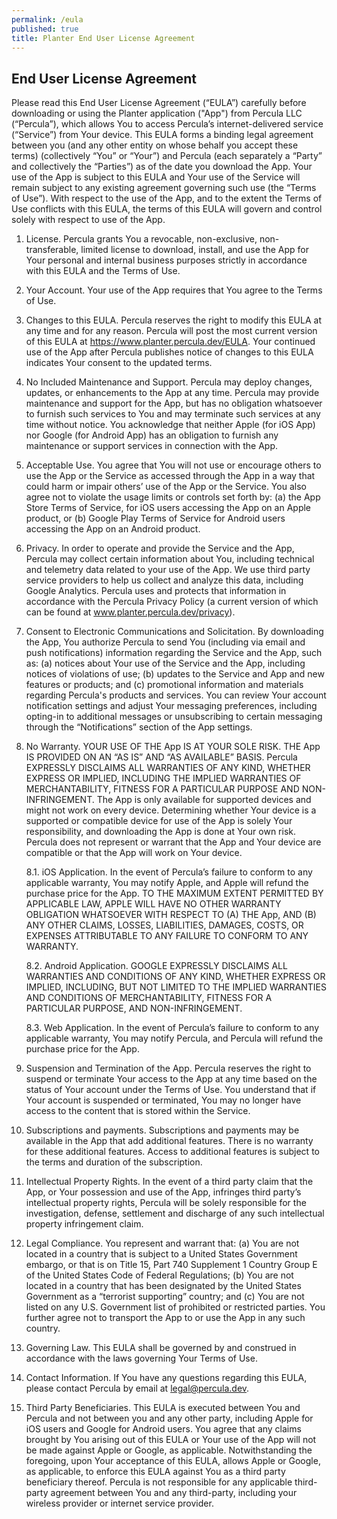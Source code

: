 ```yaml
---
permalink: /eula
published: true
title: Planter End User License Agreement
---
```

## End User License Agreement

Please read this End User License Agreement (“EULA”) carefully before downloading or using the Planter application ("App") from Percula LLC (“Percula”), which allows You to access Percula’s internet-delivered service (“Service”) from Your device. This EULA forms a binding legal agreement between you (and any other entity on whose behalf you accept these terms) (collectively “You” or “Your”) and Percula (each separately a “Party” and collectively the “Parties”) as of the date you download the App. Your use of the App is subject to this EULA and Your use of the Service will remain subject to any existing agreement governing such use (the “Terms of Use”). With respect to the use of the App, and to the extent the Terms of Use conflicts with this EULA, the terms of this EULA will govern and control solely with respect to use of the App. 

1. License.  Percula grants You a revocable, non-exclusive, non-transferable, limited license to download, install, and use the App for Your personal and internal business purposes strictly in accordance with this EULA and the Terms of Use.

2. Your Account. Your use of the App requires that You agree to the Terms of Use.

3. Changes to this EULA. Percula reserves the right to modify this EULA at any time and for any reason. Percula will post the most current version of this EULA at https://www.planter.percula.dev/EULA. Your continued use of the App after Percula publishes notice of changes to this EULA indicates Your consent to the updated terms.

4. No Included Maintenance and Support. Percula may deploy changes, updates, or enhancements to the App at any time. Percula may provide maintenance and support for the App, but has no obligation whatsoever to furnish such services to You and may terminate such services at any time without notice. You acknowledge that neither Apple (for iOS App) nor Google (for Android App) has an obligation to furnish any maintenance or support services in connection with the App.

5. Acceptable Use. You agree that You will not use or encourage others to use the App or the Service as accessed through the App in a way that could harm or impair others’ use of the App or the Service. You also agree not to violate the usage limits or controls set forth by: (a) the App Store Terms of Service, for iOS users accessing the App on an Apple product, or (b) Google Play Terms of Service for Android users accessing the App on an Android product.  

6. Privacy. In order to operate and provide the Service and the App, Percula may collect certain information about You, including technical and telemetry data related to your use of the App. We use third party service providers to help us collect and analyze this data, including Google Analytics. Percula uses and protects that information in accordance with the Percula Privacy Policy (a current version of which can be found at www.planter.percula.dev/privacy).  

7. Consent to Electronic Communications and Solicitation. By downloading the App, You authorize Percula to send You (including via email and push notifications) information regarding the Service and the App, such as: (a) notices about Your use of the Service and the App, including notices of violations of use; (b) updates to the Service and App and new features or products; and (c) promotional information and materials regarding Percula's products and services.  You can review Your account notification settings and adjust Your messaging preferences, including opting-in to additional messages or unsubscribing to certain messaging through the “Notifications” section of the App settings.

8. No Warranty. YOUR USE OF THE App IS AT YOUR SOLE RISK. THE App IS PROVIDED ON AN “AS IS” AND “AS AVAILABLE” BASIS. Percula EXPRESSLY DISCLAIMS ALL WARRANTIES OF ANY KIND, WHETHER EXPRESS OR IMPLIED, INCLUDING THE IMPLIED WARRANTIES OF MERCHANTABILITY, FITNESS FOR A PARTICULAR PURPOSE AND NON-INFRINGEMENT. The App is only available for supported devices and might not work on every device. Determining whether Your device is a supported or compatible device for use of the App is solely Your responsibility, and downloading the App is done at Your own risk. Percula does not represent or warrant that the App and Your device are compatible or that the App will work on Your device. 

    8.1. iOS Application. In the event of Percula’s failure to conform to any applicable warranty, You may notify Apple, and Apple will refund the purchase price for the App. TO THE MAXIMUM EXTENT PERMITTED BY APPLICABLE LAW, APPLE WILL HAVE NO OTHER WARRANTY OBLIGATION WHATSOEVER WITH RESPECT TO (A) THE App, AND (B) ANY OTHER CLAIMS, LOSSES, LIABILITIES, DAMAGES, COSTS, OR EXPENSES ATTRIBUTABLE TO ANY FAILURE TO CONFORM TO ANY WARRANTY.  

    8.2. Android Application. GOOGLE EXPRESSLY DISCLAIMS ALL WARRANTIES AND CONDITIONS OF ANY KIND, WHETHER EXPRESS OR IMPLIED, INCLUDING, BUT NOT LIMITED TO THE IMPLIED WARRANTIES AND CONDITIONS OF MERCHANTABILITY, FITNESS FOR A PARTICULAR PURPOSE, AND NON-INFRINGEMENT.

    8.3. Web Application. In the event of Percula’s failure to conform to any applicable warranty, You may notify Percula, and Percula will refund the purchase price for the App.

9. Suspension and Termination of the App. Percula reserves the right to suspend or terminate Your access to the App at any time based on the status of Your account under the Terms of Use. You understand that if Your account is suspended or terminated, You may no longer have access to the content that is stored within the Service.

10. Subscriptions and payments. Subscriptions and payments may be available in the App that add additional features. There is no warranty for these additional features. Access to additional features is subject to the terms and duration of the subscription.

11.  Intellectual Property Rights. In the event of a third party claim that the App, or Your possession and use of the App, infringes third party’s intellectual property rights, Percula will be solely responsible for the investigation, defense, settlement and discharge of any such intellectual property infringement claim.

12. Legal Compliance. You represent and warrant that: (a) You are not located in a country that is subject to a United States Government embargo, or that is on Title 15, Part 740 Supplement 1 Country Group E of the United States Code of Federal Regulations; (b) You are not located in a country that has been designated by the United States Government as a “terrorist supporting” country; and (c) You are not listed on any U.S. Government list of prohibited or restricted parties. You further agree not to transport the App to or use the App in any such country.

13. Governing Law. This EULA shall be governed by and construed in accordance with the laws governing Your Terms of Use.

14. Contact Information. If You have any questions regarding this EULA, please contact Percula by email at legal@percula.dev.

15. Third Party Beneficiaries. This EULA is executed between You and Percula and not between you and any other party, including Apple for iOS users and Google for Android users. You agree that any claims brought by You arising out of this EULA or Your use of the App will not be made against Apple or Google, as applicable. Notwithstanding the foregoing, upon Your acceptance of this EULA, allows Apple or Google, as applicable, to enforce this EULA against You as a third party beneficiary thereof. Percula is not responsible for any applicable third-party agreement between You and any third-party, including your wireless provider or internet service provider.
